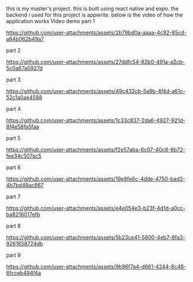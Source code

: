 this is my master's project. this is built using react native and expo. the backend i used for this project is appwrite. below is the video of how the application works
Video demo
part 1

https://github.com/user-attachments/assets/2b79bd0a-aaaa-4c92-85cd-a84b062b49a7

part 2

https://github.com/user-attachments/assets/27ddfc54-82b0-491a-a2cb-5c0a67a0927d

part 3

https://github.com/user-attachments/assets/49c432cb-5a9b-4f4d-a61c-52c1a0ae4588

part 4

https://github.com/user-attachments/assets/1c33c837-2da6-4927-921d-8f4e58fa5faa

part 5

https://github.com/user-attachments/assets/f2e57aba-6c07-40c8-8b72-fee34c507ac5

part 6

https://github.com/user-attachments/assets/19e8fe6c-4dde-4750-bad3-4b7bd49ac867

part 7

https://github.com/user-attachments/assets/e4e054e3-b23f-4d1d-a0cc-ba8216017efb

part 8

https://github.com/user-attachments/assets/5b23ce41-5800-4eb7-8fa3-9261658724db

part 9

https://github.com/user-attachments/assets/9b96f7a4-d661-4244-8c48-6fcceb494f4a



